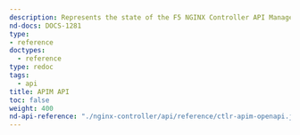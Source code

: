 ```yaml
---
description: Represents the state of the F5 NGINX Controller API Management REST API.
nd-docs: DOCS-1281
type:
- reference
doctypes:
  - reference
type: redoc
tags:
  - api
title: APIM API
toc: false
weight: 400
nd-api-reference: "./nginx-controller/api/reference/ctlr-apim-openapi.json"
---
```

